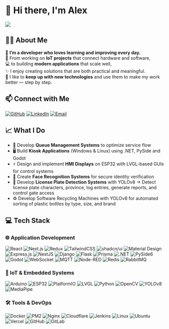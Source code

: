 # 👋 Hi there, I'm Alex
![](https://cdn3.emoji.gg/emojis/1261-hackerbongocat.gif)

## 👨‍💻 About Me

🌱 **I’m a developer who loves learning and improving every day.**  
🔧 From working on **IoT projects** that connect hardware and software,  
💻 to building **modern applications** that scale well,  
✨ I enjoy creating solutions that are both practical and meaningful.  
🚀 I like to **keep up with new technologies** and use them to make my work better — step by step.  


## 📫 Connect with Me
[![GitHub](https://img.shields.io/badge/GitHub-181717?style=for-the-badge&logo=github&logoColor=white)](https://github.com/LEKPCSTEAM)
[![LinkedIn](https://img.shields.io/badge/LinkedIn-0A66C2?style=for-the-badge&logo=linkedin&logoColor=white)](www.linkedin.com/in/chaiwat-leanyos-15700a37b)
[![Email](https://img.shields.io/badge/Email-D14836?style=for-the-badge&logo=gmail&logoColor=white)](mailto:alex2530lu@gmail.com)


## 📈 What I Do
- 🏥 Develop **Queue Management Systems** to optimize service flow  
- 🖥️ Build **Kiosk Applications** (Windows & Linux) using .NET, PySide and Godot
- ⚡ Design and implement **HMI Displays** on ESP32 with LVGL-based GUIs for control systems  
- 👤 Create **Face Recognition Systems** for secure identity verification  
- 🚗 Develop **License Plate Detection Systems** with YOLOv8  → Detect license plate characters, province, log entries, generate reports, and control gate access
- ♻️ Develop Software Recycling Machines with YOLOv8 for automated sorting of plastic bottles by type, size, and brand

  

## 💻 Tech Stack
### 🌐 Application Development  
![React](https://img.shields.io/badge/React-20232A?style=flat-square&logo=react&logoColor=61DAFB)
![Next.js](https://img.shields.io/badge/Next.js-000000?style=flat-square&logo=nextdotjs&logoColor=white)
![Redux](https://img.shields.io/badge/Redux-764ABC?style=flat-square&logo=redux&logoColor=white)
![TailwindCSS](https://img.shields.io/badge/TailwindCSS-06B6D4?style=flat-square&logo=tailwindcss&logoColor=white)
![shadcn/ui](https://img.shields.io/badge/shadcn%2Fui-000000?style=flat-square&logo=shadcnui&logoColor=white)
![Material Design](https://img.shields.io/badge/Material--Design-757575?style=flat-square&logo=materialdesign&logoColor=white)
![Express.js](https://img.shields.io/badge/Express.js-000000?style=flat-square&logo=express&logoColor=white)
![NestJS](https://img.shields.io/badge/NestJS-E0234E?style=flat-square&logo=nestjs&logoColor=white)
![Django](https://img.shields.io/badge/Django-092E20?style=flat-square&logo=django&logoColor=white)
![Flask](https://img.shields.io/badge/Flask-000000?style=flat-square&logo=flask&logoColor=white)
![Prisma](https://img.shields.io/badge/Prisma-2D3748?style=flat-square&logo=prisma&logoColor=white)
![.NET](https://img.shields.io/badge/.NET-512BD4?style=flat-square&logo=dotnet&logoColor=white)
![PySide6](https://img.shields.io/badge/PySide6-41CD52?style=flat-square&logo=qt&logoColor=white)
![Godot](https://img.shields.io/badge/Godot-478CBF?style=flat-square&logo=godotengine&logoColor=white)
![WebSocket](https://img.shields.io/badge/WebSocket-010101?style=flat-square&logo=socketdotio&logoColor=white)
![MQTT](https://img.shields.io/badge/MQTT-660066?style=flat-square&logo=eclipsemosquitto&logoColor=white)
![Node-RED](https://img.shields.io/badge/Node--RED-8F0000?style=flat-square&logo=nodered&logoColor=white)
![Redis](https://img.shields.io/badge/Redis-DC382D?style=flat-square&logo=redis&logoColor=white)
![RabbitMQ](https://img.shields.io/badge/RabbitMQ-FF6600?style=flat-square&logo=rabbitmq&logoColor=white)



### 🔧 IoT & Embedded Systems  
![Arduino](https://img.shields.io/badge/Arduino-00979D?style=flat-square&logo=arduino&logoColor=white)
![ESP32](https://img.shields.io/badge/ESP32-000000?style=flat-square&logo=espressif&logoColor=white)
![PlatformIO](https://img.shields.io/badge/PlatformIO-F58220?style=flat-square&logo=platformio&logoColor=white)
![LVGL](https://img.shields.io/badge/LVGL-FF6600?style=flat-square&logo=microchip&logoColor=white)
![Python](https://img.shields.io/badge/Python-3776AB?style=flat-square&logo=python&logoColor=white)
![OpenCV](https://img.shields.io/badge/OpenCV-5C3EE8?style=flat-square&logo=opencv&logoColor=white)
![YOLOv8](https://img.shields.io/badge/YOLOv8-FFD21E?style=flat-square&logo=python&logoColor=black)
![MediaPipe](https://img.shields.io/badge/MediaPipe-4285F4?style=flat-square&logo=google&logoColor=white)

### 🛠️ Tools & DevOps  
![Docker](https://img.shields.io/badge/Docker-2496ED?style=flat-square&logo=docker&logoColor=white)
![PM2](https://img.shields.io/badge/PM2-2B037A?style=flat-square&logo=pm2&logoColor=white)
![Nginx](https://img.shields.io/badge/Nginx-009639?style=flat-square&logo=nginx&logoColor=white)
![Cloudflare](https://img.shields.io/badge/Cloudflare-F38020?style=flat-square&logo=cloudflare&logoColor=white)
![Jenkins](https://img.shields.io/badge/Jenkins-D24939?style=flat-square&logo=jenkins&logoColor=white)
![Linux](https://img.shields.io/badge/Linux-FCC624?style=flat-square&logo=linux&logoColor=black)
![Ubuntu](https://img.shields.io/badge/Ubuntu-E95420?style=flat-square&logo=ubuntu&logoColor=white)
![Vercel](https://img.shields.io/badge/Vercel-000000?style=flat-square&logo=vercel&logoColor=white)
![GitHub](https://img.shields.io/badge/GitHub-181717?style=flat-square&logo=github&logoColor=white)
![GitLab](https://img.shields.io/badge/GitLab-FC6D26?style=flat-square&logo=gitlab&logoColor=white)
